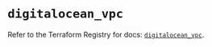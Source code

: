 # `digitalocean_vpc`

Refer to the Terraform Registry for docs: [`digitalocean_vpc`](https://registry.terraform.io/providers/digitalocean/digitalocean/2.43.0/docs/resources/vpc).
